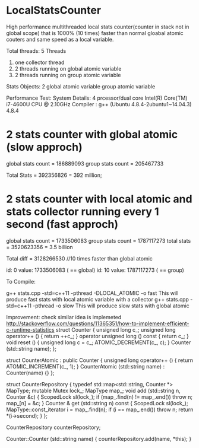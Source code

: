 # LocalStatsCounter
High performance  multithreaded local stats counter(counter in stack not in global scope) that is 1000% (10 times) faster than normal gloabal atomic couters and same speed as a local variable.

Total threads: 5 Threads
   1) one collector thread
   2) 2 threads running on global atomic variable
   3) 2 threads running on group atomic variable

Stats Objects: 2
   global atomic variable
   group atomic variable

Performance Test:
   System Details: 4 prcessor/dual core Intel(R) Core(TM) i7-4600U CPU @ 2.10GHz
   Compiler      : g++ (Ubuntu 4.8.4-2ubuntu1~14.04.3) 4.8.4

2 stats counter with global atomic (slow approch)
==================================
global stats count = 186889093
group stats count = 205467733

Total Stats = 392356826 = 392 million;

2 stats counter with local atomic and stats collector running every 1 second (fast approch)
======================================================================

global stats count = 1733506083
group stats count = 1787117273
total stats = 3520623356 = 3.5 billion

Total diff = 3128266530  //10 times faster  than global atomic

id: 0 value: 1733506083 ( == global)
id: 10 value: 1787117273 ( == group)

To Compile:

 g++ stats.cpp -std=c++11 -pthread -DLOCAL_ATOMIC -o fast
     This will produce fast stats with local atomic variable with a collector
 g++ stats.cpp -std=c++11 -pthread  -o slow
     This will produce slow stats with global atomic
     
     
Improvement: check similar idea is implemeted 
   http://stackoverflow.com/questions/11365351/how-to-implement-efficient-c-runtime-statistics
struct Counter {
    unsigned long c_;
    unsigned long operator++ () { return ++c_; }
    operator unsigned long () const { return c_; }
    void reset () { unsigned long c = c_; ATOMIC_DECREMENT(c_, c); }
    Counter (std::string name);
};

struct CounterAtomic : public Counter {
    unsigned long operator++ () { return ATOMIC_INCREMENT(c_, 1); }
    CounterAtomic (std::string name) : Counter(name) {}
};

struct CounterRepository {
    typedef std::map<std::string, Counter *> MapType;
    mutable Mutex lock_;
    MapType map_;
    void add (std::string n, Counter &c) {
        ScopedLock<Mutex> sl(lock_);
        if (map_.find(n) != map_.end()) throw n;
        map_[n] = &c;
    }
    Counter & get (std::string n) const {
        ScopedLock<Mutex> sl(lock_);
        MapType::const_iterator i = map_.find(n);
        if (i == map_.end()) throw n;
        return *(i->second);
    }
};

CounterRepository counterRepository;

Counter::Counter (std::string name) {
    counterRepository.add(name, *this);
}
